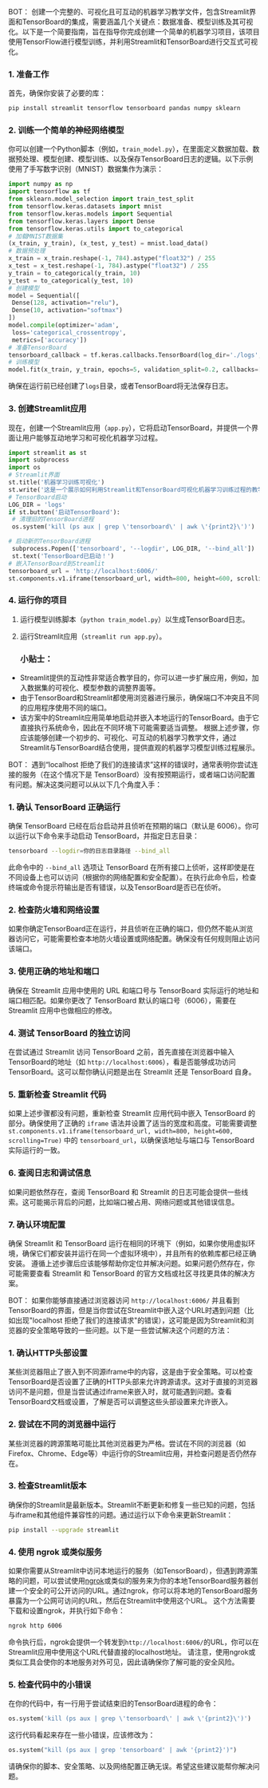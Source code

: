 BOT：
创建一个完整的、可视化且可互动的机器学习教学文件，包含Streamlit界面和TensorBoard的集成，需要涵盖几个关键点：数据准备、模型训练及其可视化。以下是一个简要指南，旨在指导你完成创建一个简单的机器学习项目，该项目使用TensorFlow进行模型训练，并利用Streamlit和TensorBoard进行交互式可视化。

### 1. 准备工作

首先，确保你安装了必要的库：

```bash
pip install streamlit tensorflow tensorboard pandas numpy sklearn
```

### 2. 训练一个简单的神经网络模型

你可以创建一个Python脚本（例如，`train_model.py`），在里面定义数据加载、数据预处理、模型创建、模型训练、以及保存TensorBoard日志的逻辑。以下示例使用了手写数字识别（MNIST）数据集作为演示：

```python
import numpy as np
import tensorflow as tf
from sklearn.model_selection import train_test_split
from tensorflow.keras.datasets import mnist
from tensorflow.keras.models import Sequential
from tensorflow.keras.layers import Dense
from tensorflow.keras.utils import to_categorical
# 加载MNIST数据集
(x_train, y_train), (x_test, y_test) = mnist.load_data()
# 数据预处理
x_train = x_train.reshape(-1, 784).astype("float32") / 255
x_test = x_test.reshape(-1, 784).astype("float32") / 255
y_train = to_categorical(y_train, 10)
y_test = to_categorical(y_test, 10)
# 创建模型
model = Sequential([
 Dense(128, activation="relu"),
 Dense(10, activation="softmax")
])
model.compile(optimizer='adam',
 loss='categorical_crossentropy',
 metrics=['accuracy'])
# 准备TensorBoard
tensorboard_callback = tf.keras.callbacks.TensorBoard(log_dir='./logs', histogram_freq=1)
# 训练模型
model.fit(x_train, y_train, epochs=5, validation_split=0.2, callbacks=[tensorboard_callback])
```

确保在运行前已经创建了`logs`目录，或者TensorBoard将无法保存日志。

### 3. 创建Streamlit应用

现在，创建一个Streamlit应用（`app.py`），它将启动TensorBoard，并提供一个界面让用户能够互动地学习和可视化机器学习过程。

```python
import streamlit as st
import subprocess
import os
# Streamlit界面
st.title('机器学习训练可视化')
st.write('这是一个展示如何利用Streamlit和TensorBoard可视化机器学习训练过程的教学文件。')
# TensorBoard启动
LOG_DIR = 'logs'
if st.button('启动TensorBoard'):
 # 清理旧的TensorBoard进程
 os.system('kill (ps aux | grep \'tensorboard\' | awk \'{print2}\')')

# 启动新的TensorBoard进程
 subprocess.Popen(['tensorboard', '--logdir', LOG_DIR, '--bind_all'])
 st.text('TensorBoard已启动！')
# 嵌入TensorBoard到Streamlit
tensorboard_url = 'http://localhost:6006/'
st.components.v1.iframe(tensorboard_url, width=800, height=600, scrolling=True)
```

### 4. 运行你的项目

1. 运行模型训练脚本（`python train_model.py`）以生成TensorBoard日志。
2. 运行Streamlit应用（`streamlit run app.py`）。
   
   ### 小贴士：
- Streamlit提供的互动性非常适合教学目的，你可以进一步扩展应用，例如，加入数据集的可视化、模型参数的调整界面等。
- 由于TensorBoard和Streamlit都使用浏览器进行展示，确保端口不冲突且不同的应用程序使用不同的端口。
- 该方案中的Streamlit应用简单地启动并嵌入本地运行的TensorBoard。由于它直接执行系统命令，因此在不同环境下可能需要适当调整。
  根据上述步骤，你应该能够创建一个初步的、可视化、可互动的机器学习教学文件，通过Streamlit与TensorBoard结合使用，提供直观的机器学习模型训练过程展示。







BOT：
遇到“localhost 拒绝了我们的连接请求”这样的错误时，通常表明你尝试连接的服务（在这个情况下是 TensorBoard）没有按预期运行，或者端口访问配置有问题。解决这类问题可以从以下几个角度入手：

### 1. 确认 TensorBoard 正确运行

确保 TensorBoard 已经在后台启动并且侦听在预期的端口（默认是 6006）。你可以运行以下命令来手动启动 TensorBoard，并指定日志目录：

```bash
tensorboard --logdir=你的日志目录路径 --bind_all
```

此命令中的 `--bind_all` 选项让 TensorBoard 在所有接口上侦听，这样即使是在不同设备上也可以访问（根据你的网络配置和安全配置）。在执行此命令后，检查终端或命令提示符输出是否有错误，以及TensorBoard是否已在侦听。

### 2. 检查防火墙和网络设置

如果你确定TensorBoard正在运行，并且侦听在正确的端口，但仍然不能从浏览器访问它，可能需要检查本地防火墙设置或网络配置。确保没有任何规则阻止访问该端口。

### 3. 使用正确的地址和端口

确保在 Streamlit 应用中使用的 URL 和端口号与 TensorBoard 实际运行的地址和端口相匹配。如果你更改了 TensorBoard 默认的端口号（6006），需要在 Streamlit 应用中也做相应的修改。

### 4. 测试 TensorBoard 的独立访问

在尝试通过 Streamlit 访问 TensorBoard 之前，首先直接在浏览器中输入TensorBoard的地址（如 `http://localhost:6006`），看是否能够成功访问 TensorBoard。这可以帮你确认问题是出在 Streamlit 还是 TensorBoard 自身。

### 5. 重新检查 Streamlit 代码

如果上述步骤都没有问题，重新检查 Streamlit 应用代码中嵌入 TensorBoard 的部分。确保使用了正确的 `iframe` 语法并设置了适当的宽度和高度。可能需要调整 `st.components.v1.iframe(tensorboard_url, width=800, height=600, scrolling=True)` 中的 `tensorboard_url`，以确保该地址与端口与 TensorBoard 实际运行的一致。

### 6. 查阅日志和调试信息

如果问题依然存在，查阅 TensorBoard 和 Streamlit 的日志可能会提供一些线索。这可能揭示背后的问题，比如端口被占用、网络问题或其他错误信息。

### 7. 确认环境配置

确保 Streamlit 和 TensorBoard 运行在相同的环境下（例如，如果你使用虚拟环境，确保它们都安装并运行在同一个虚拟环境中），并且所有的依赖库都已经正确安装。
遵循上述步骤后应该能够帮助你定位并解决问题。如果问题仍然存在，你可能需要查看 Streamlit 和 TensorBoard 的官方文档或社区寻找更具体的解决方案。







BOT：
如果你能够直接通过浏览器访问 `http://localhost:6006/` 并且看到TensorBoard的界面，但是当你尝试在Streamlit中嵌入这个URL时遇到问题（比如出现"localhost 拒绝了我们的连接请求"的错误），这可能是因为Streamlit和浏览器的安全策略导致的一些问题。以下是一些尝试解决这个问题的方法：

### 1. 确认HTTP头部设置

某些浏览器阻止了嵌入到不同源iframe中的内容，这是由于安全策略。可以检查TensorBoard是否设置了正确的HTTP头部来允许跨源请求。这对于直接的浏览器访问不是问题，但是当尝试通过iframe来嵌入时，就可能遇到问题。查看TensorBoard文档或设置，了解是否可以调整这些头部设置来允许嵌入。

### 2. 尝试在不同的浏览器中运行

某些浏览器的跨源策略可能比其他浏览器更为严格。尝试在不同的浏览器（如Firefox、Chrome、Edge等）中运行你的Streamlit应用，并检查问题是否仍然存在。

### 3. 检查Streamlit版本

确保你的Streamlit是最新版本。Streamlit不断更新和修复一些已知的问题，包括与iframe和其他组件兼容性的问题。通过运行以下命令来更新Streamlit：

```bash
pip install --upgrade streamlit
```

### 4. 使用 ngrok 或类似服务

如果你需要从Streamlit中访问本地运行的服务（如TensorBoard），但遇到跨源策略的问题，可以尝试使用[ngrok](https://ngrok.com/)或类似的服务来为你的本地TensorBoard服务器创建一个安全的可公开访问的URL。通过ngrok，你可以将本地的TensorBoard服务暴露为一个公网可访问的URL，然后在Streamlit中使用这个URL。
这个方法需要下载和设置ngrok，并执行如下命令：

```bash
ngrok http 6006
```

命令执行后，ngrok会提供一个转发到`http://localhost:6006/`的URL，你可以在Streamlit应用中使用这个URL代替直接的localhost地址。
请注意，使用ngrok或类似工具会使你的本地服务对外可见，因此请确保你了解可能的安全风险。

### 5. 检查代码中的小错误

在你的代码中，有一行用于尝试结束旧的TensorBoard进程的命令：

```python
os.system('kill (ps aux | grep \'tensorboard\' | awk \'{print2}\')')
```

这行代码看起来存在一些小错误，应该修改为：

```python
os.system("kill (ps aux | grep 'tensorboard' | awk '{print2}')")
```

请确保你的脚本、安全策略、以及网络配置正确无误。希望这些建议能帮你解决问题。
